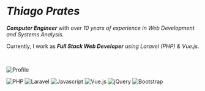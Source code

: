 # *Thiago Prates*

_**Computer Engineer**_ with _over 10 years of experience in Web Development and Systems Analysis_.

Currently, I work as _**Full Stack Web Developer** using Laravel (PHP) & Vue.js_.

<br />

![Profile](https://github-readme-stats.vercel.app/api?username=tsprates&show_icons=true&theme=graywhite&include_all_commits=true&count_private=true)
  
![PHP](https://img.shields.io/badge/PHP-474B4F?style=for-the-badge&logo=php&logoColor=white)
![Laravel](https://img.shields.io/badge/Laravel-474B4F?style=for-the-badge&logo=laravel&logoColor=white)
![Javascript](https://img.shields.io/badge/JavaScript-474B4F?style=for-the-badge&logo=javascript&logoColor=white)
![Vue.js](https://img.shields.io/badge/Vue.js-474B4F?style=for-the-badge&logo=vuedotjs&logoColor=white)
![jQuery](https://img.shields.io/badge/jQuery-474B4F?style=for-the-badge&logo=jquery&logoColor=white)
![Bootstrap](https://img.shields.io/badge/Bootstrap-474B4F?style=for-the-badge&logo=bootstrap&logoColor=white)

